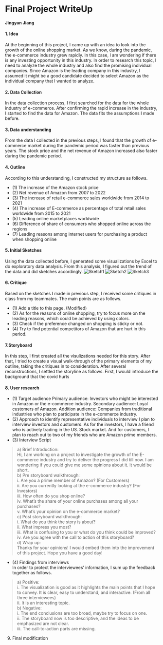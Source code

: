 # Final Project WriteUp
#### Jingyan Jiang


#### 1. Idea
At the beginning of this project, I came up with an idea to look into the growth of the online shopping market. As we know, during the pandemic, the e-commerce industry grew rapidly. In this case, I am wondering if there is any investing opportunity in this industry. In order to research this topic, I need to analyze the whole industry and also find the promising individual companies. Since Amazon is the leading company in this industry, I assumed it might be a good candidate decided to select Amazon as the individual company that I wanted to analyze.  

#### 2. Data Collection
In the data collection process, I first searched for the data for the whole industry of e-commerce. After confirming the rapid increase in the industry, I started to find the data for Amazon. The data fits the assumptions I made before.  

#### 3. Data understanding
From the data I collected in the previous steps, I found that the growth of e-commerce market during the pandemic period was faster than previous years. The stock price and the net revenue of Amazon increased also faster during the pandemic period.   

#### 4. Outline
According to this understanding, I constructed my structure as follows.  
- (1) The increase of the Amazon stock price  
- (2) Net revenue of Amazon from 2007 to 2022  
- (3) The increase of retail e-commerce sales worldwide from 2014 to 2021  
- (4) The increase of E-commerce as percentage of total retail sales worldwide from 2015 to 2021  
- (5) Leading online marketplaces worldwide  
- (6) Difference of share of consumers who shopped online across the regions  
- (7) Leading reasons among internet users for purchasing a product when shopping online   

#### 5. Initial Sketches
Using the data collected before, I generated some visualizations by Excel to do exploratory data analysis. From this analysis, I figured out the trend of the data and did sketches accordingly.
![Sketch1](https://github.com/jingyanjiang/Jiang-portfolio-TSD-course/raw/main/Final_Project/Sketch1.jpg)
![Sketch2](https://github.com/jingyanjiang/Jiang-portfolio-TSD-course/raw/main/Final_Project/Skech2.jpg)
![Sketch3](https://github.com/jingyanjiang/Jiang-portfolio-TSD-course/raw/main/Final_Project/Sketch3.jpg)

#### 6. Critique
Based on the sketches I made in previous step, I received some critiques in class from my teammates. The main points are as follows.   
- (1)	Add a title to this page. (Modified)  
- (2)	As for the reasons of online shopping, try to focus more on the leading reasons, which could be achieved by using colors.  
- (3)	Check if the preference changed on shopping is sticky or not.  
- (4)	Try to find potential competitors of Amazon that are hurt in this period.  
 
#### 7.Storyboard
In this step, I first created all the visulizations needed for this story. After that, I tried to create a visual walk-through of the primary elements of my outline, taking the critiques in to consideration. After several reconstructions, I settled the storyline as follows. First, I would introduce the background that the covid hurts

#### 8. User research
- (1)	Target audience
      Primary audience: Investors who might be interested in Amazon or the e-commerce industry.
      Secondary audience: Loyal customers of Amazon.
      Addition audience: Companies from traditional industries who plan to participate in the e-commerce industry.
- (2)	Approach to identify representative individuals to interview
      I plan to interview investors and customers. As for the investors, I have a friend who is actively trading in the US. Stock market. And for customers, I plan       to reach out to two of my friends who are Amazon prime members.
- (3)	Interview Script
> a)	Brief Introduction:   
      Hi, I am working on a project to investigate the growth of the E-commerce industry and try to deliver the progress I did till now. I am wondering if you could       give me some opinions about it. It would be short.    
> b) Pre storyboard walkthrough:  
      i. Are you a prime member of Amazon? (For Customers)  
      ii. Are you currently looking at the e-commerce industry? (For Investors)  
      iii. How often do you shop online?  
      iv.	What’s the share of your online purchases among all your purchases?  
      v.	What’s your opinion on the e-commerce market?  
> c) Post storyboard walkthrough:  
      i. What do you think the story is about?  
      ii. What impress you most?  
      iii. What is confusing to you or what do you think could be improved?  
      iv. Are you agree with the call to action of this storyboard?  
> d) Wrap up:  
      Thanks for your opinions! I would embed them into the improvement of this project. Hope you have a good day!  
- (4)	Findings from interviews  
      In order to protect the interviewees’ information, I sum up the feedback together as follows.  
> a) Positive:  
      i. The visualization is good as it highlights the main points that I hope to convey. It is clear, easy to understand, and interactive. (From all three                  interviewees)  
      ii. It is an interesting topic.  
> b) Negative:    
      i.	The end conclusions are too broad, maybe try to focus on one.  
      ii.	The storyboard now is too descriptive, and the ideas to be emphasized are not clear.  
      iii.	The call-to-action parts are missing.  

9.	Final modification  

